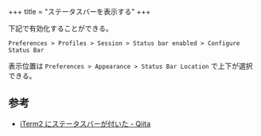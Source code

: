 +++
title = "ステータスバーを表示する"
+++

下記で有効化することができる。

```
Preferences > Profiles > Session > Status bar enabled > Configure Status Bar
```

表示位置は `Preferences > Appearance > Status Bar Location` で上下が選択できる。

## 参考

* [iTerm2 にステータスバーが付いた - Qiita](https://qiita.com/delphinus/items/1748937aefeb241bdcee)
